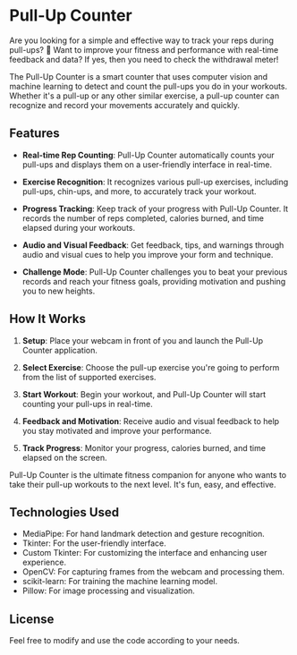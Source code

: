 # Pull-Up Counter

Are you looking for a simple and effective way to track your reps during pull-ups? 💪 Want to improve your fitness and performance with real-time feedback and data? If yes, then you need to check the withdrawal meter!

The Pull-Up Counter is a smart counter that uses computer vision and machine learning to detect and count the pull-ups you do in your workouts. Whether it's a pull-up or any other similar exercise, a pull-up counter can recognize and record your movements accurately and quickly.

## Features

- **Real-time Rep Counting**: Pull-Up Counter automatically counts your pull-ups and displays them on a user-friendly interface in real-time.

- **Exercise Recognition**: It recognizes various pull-up exercises, including pull-ups, chin-ups, and more, to accurately track your workout.

- **Progress Tracking**: Keep track of your progress with Pull-Up Counter. It records the number of reps completed, calories burned, and time elapsed during your workouts.

- **Audio and Visual Feedback**: Get feedback, tips, and warnings through audio and visual cues to help you improve your form and technique.

- **Challenge Mode**: Pull-Up Counter challenges you to beat your previous records and reach your fitness goals, providing motivation and pushing you to new heights.

## How It Works

1. **Setup**: Place your webcam in front of you and launch the Pull-Up Counter application.

2. **Select Exercise**: Choose the pull-up exercise you're going to perform from the list of supported exercises.

3. **Start Workout**: Begin your workout, and Pull-Up Counter will start counting your pull-ups in real-time.

4. **Feedback and Motivation**: Receive audio and visual feedback to help you stay motivated and improve your performance.

5. **Track Progress**: Monitor your progress, calories burned, and time elapsed on the screen.

Pull-Up Counter is the ultimate fitness companion for anyone who wants to take their pull-up workouts to the next level. It's fun, easy, and effective.

## Technologies Used

- MediaPipe: For hand landmark detection and gesture recognition.
- Tkinter: For the user-friendly interface.
- Custom Tkinter: For customizing the interface and enhancing user experience.
- OpenCV: For capturing frames from the webcam and processing them.
- scikit-learn: For training the machine learning model.
- Pillow: For image processing and visualization.


## License


Feel free to modify and use the code according to your needs.

